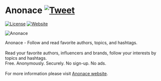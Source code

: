 # Anonace [![Tweet](https://img.shields.io/twitter/url/http/shields.io.svg?style=social)](https://twitter.com/intent/tweet?text=Anonace%20-%20Read%20your%20favorite%20authors%2C%20influencers%20and%20brands%2C%20follow%20your%20interests%20by%20topics%20and%20hashtags.&url=https://anonace.com/&via=GitHub)
[![License](http://img.shields.io/:license-apache-blue.svg)](http://www.apache.org/licenses/LICENSE-2.0.html) [![Website](https://img.shields.io/website-up-down-green-red/https/anonace.com.svg?style=flat)](https://anonace.com)

![Anonace](https://anonace.com/images/feature-graphic-1024x500.jpg)

Anonace - Follow and read favorite authors, topics, and hashtags.<br>
<br>
Read your favorite authors, influencers and brands, follow your interests by topics and hashtags.<br>
Free. Anonymously. Securely. No sign-up. No ads.<br>
<br>
For more information please visit [Anonace website](https://anonace.com).
